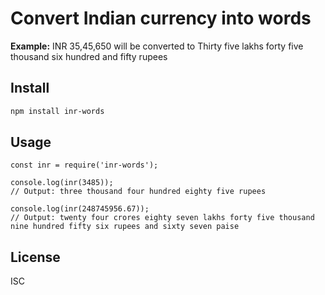 # Convert Indian currency into words
**Example:** INR 35,45,650 will be converted to Thirty five lakhs forty five thousand six hundred and fifty rupees

## Install
```sh
npm install inr-words
```

## Usage
````
const inr = require('inr-words');

console.log(inr(3485)); 
// Output: three thousand four hundred eighty five rupees

console.log(inr(248745956.67));
// Output: twenty four crores eighty seven lakhs forty five thousand nine hundred fifty six rupees and sixty seven paise
````

## License
ISC